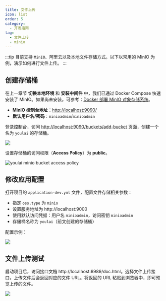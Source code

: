 ```yaml
---
title: 文件上传
icon: list
order: 5
category:
  - 开发指南
tag:
  - 文件上传
  - minio
---
```


:::tip
目前支持 `MinIO`、阿里云以及本地文件存储方式。以下以常用的 MinIO 为例，演示如何进行文件上传。
:::

## 创建存储桶

在上一章节 **切换本地环境** 和 **安装中间件** 中，我们已通过 Docker Compose 快速安装了 MinIO。如果尚未安装，可参考：[Docker 部署 MinIO 对象存储系统](https://youlai.blog.csdn.net/article/details/130439396)。

- **MinIO 控制台地址**：[http://localhost:9090/](http://localhost:9090/)
- **默认用户名/密码**：`minioadmin`/`minioadmin`

登录控制台，访问 [http://localhost:9090/buckets/add-bucket](http://localhost:9090/buckets/add-bucket) 页面，创建一个名为 `youlai` 的存储桶。


![](https://www.youlai.tech/storage/blog/2025/02/24/6170f95c27ff4dc7b4b2acd1e269d88f.png)



设置存储桶的访问权限（**Access Policy**）为 **public**。

![youlai minio bucket access policy](https://www.youlai.tech/storage/blog/2025/02/24/fdfb9f5ea461b0e0649b11e076d28f31.gif)

## 修改应用配置

打开项目的 `application-dev.yml` 文件，配置文件存储相关参数：

- 指定 `oss.type` 为 `minio`
- 设置服务地址为 http://localhost:9000
- 使用默认访问凭据：用户名 `minioadmin`，访问密钥 `minioadmin`
- 存储桶名称为 `youlai`（前文创建的存储桶）

配置示例：

![](https://www.youlai.tech/storage/blog/2025/02/24/f0b48c2f7c76439686cb7818a0a14a7a.png)


## 文件上传测试

启动项目后，访问接口文档 http://localhost:8989/doc.html。选择文件上传接口，上传文件后会返回对应的文件 URL。将返回的 URL 粘贴到浏览器中，即可预览上传的文件。

![](https://www.youlai.tech/storage/blog/2025/02/24/6c1fed0c2ea046d08a810cc0ddbe5c2a.png)